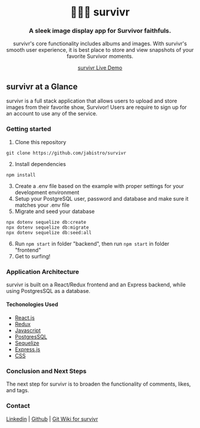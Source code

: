 <h1 align="center">🌴🌊📸 survivr</h1>

<h3 align="center">A sleek image display app for Survivor faithfuls.</h3>

<p align="center">survivr's core functionality includes albums and images.
 With survivr's smooth user experience, it is best place to store and view snapshots of your favorite Survivor moments.</p>


<p align="center"><a  href="https://john-allan-survivr.herokuapp.com/">survivr Live Demo</a></p>

## survivr at a Glance

survivr is a full stack application that allows users to upload and store images from their favorite show, Survivor! Users are require to sign up for an account to use any of the service.

### Getting started
1. Clone this repository
```
git clone https://github.com/jabistro/survivr
```
2. Install dependencies
```
npm install
```
3. Create a .env file based on the example with proper settings for your development environment
4. Setup your PostgreSQL user, password and database and make sure it matches your .env file
5. Migrate and seed your database
```
npx dotenv sequelize db:create
npx dotenv sequelize db:migrate
npx dotenv sequelize db:seed:all
```
6. Run `npm start` in folder "backend", then run `npm start` in folder "frontend"
7. Get to surfing!


### Application Architecture
survivr is built on a React/Redux frontend and an Express backend, while using PostgresSQL as a database.

#### Techonologies Used
* [React.js](https://reactjs.org/)
* [Redux](https://redux.js.org/)
* [Javascript](https://www.javascript.com/)
* [PostgresSQL](https://www.postgresql.org/)
* [Sequelize](https://sequelize.org/)
* [Express.js](https://expressjs.com/)
* [CSS](https://developer.mozilla.org/en-US/docs/Web/CSS)

### Conclusion and Next Steps
The next step for survivr is to broaden the functionality of comments, likes, and tags.

### Contact
<a href="https://www.linkedin.com/in/john-allan-hinds-2aba11237/">Linkedin</a> | <a href="https://github.com/jabistro">Github</a> |
<a href="https://github.com/jabistro/survivr/wiki">Git Wiki for survivr</a>
